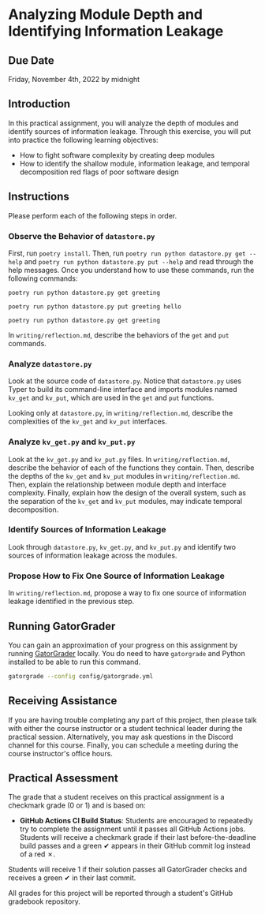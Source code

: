 # Analyzing Module Depth and Identifying Information Leakage

## Due Date

Friday, November 4th, 2022 by midnight

## Introduction

In this practical assignment, you will analyze the depth of modules and identify sources of information leakage. Through this exercise, you will put into practice the following learning objectives:

- How to fight software complexity by creating deep modules
- How to identify the shallow module, information leakage, and temporal decomposition red flags of poor software design

## Instructions

Please perform each of the following steps in order.

### Observe the Behavior of `datastore.py`

First, run `poetry install`. Then, run `poetry run python datastore.py get --help` and `poetry run python datastore.py put --help` and read through the help messages. Once you understand how to use these commands, run the following commands:

```console
poetry run python datastore.py get greeting
```

```console
poetry run python datastore.py put greeting hello
```

```console
poetry run python datastore.py get greeting
```

In `writing/reflection.md`, describe the behaviors of the `get` and `put` commands.

### Analyze `datastore.py`

Look at the source code of `datastore.py`. Notice that `datastore.py` uses Typer to build its command-line interface and imports modules named `kv_get` and `kv_put`, which are used in the `get` and `put` functions.

Looking only at `datastore.py`, in `writing/reflection.md`, describe the complexities of the `kv_get` and `kv_put` interfaces.

### Analyze `kv_get.py` and `kv_put.py`

Look at the `kv_get.py` and `kv_put.py` files. In `writing/reflection.md`, describe the behavior of each of the functions they contain. Then, describe the depths of the `kv_get` and `kv_put` modules in `writing/reflection.md`. Then, explain the relationship between module depth and interface complexity. Finally, explain how the design of the overall system, such as the separation of the `kv_get` and `kv_put` modules, may indicate temporal decomposition.

### Identify Sources of Information Leakage

Look through `datastore.py`, `kv_get.py`, and `kv_put.py` and identify two sources of information leakage across the modules.

### Propose How to Fix One Source of Information Leakage

In `writing/reflection.md`, propose a way to fix one source of information leakage identified in the previous step.

## Running GatorGrader

You can gain an approximation of your progress on this assignment by running [GatorGrader](https://github.com/GatorEducator/gatorgrader) locally. You do need to have `gatorgrade` and Python installed to be able to run this command.

```bash
gatorgrade --config config/gatorgrade.yml
```

## Receiving Assistance

If you are having trouble completing any part of this project, then please talk with either the course instructor or a student technical leader during the practical session. Alternatively, you may ask questions in the Discord channel for this course. Finally, you can schedule a meeting during the course instructor's office hours.

## Practical Assessment

The grade that a student receives on this practical assignment is a checkmark grade (0 or 1) and is based on:

- **GitHub Actions CI Build Status**: Students are encouraged to repeatedly try to complete the assignment until it passes all GitHub Actions jobs. Students will receive a checkmark grade if their last before-the-deadline build passes and a green ✔ appears in their GitHub commit log instead of a red ✗.

Students will receive 1 if their solution passes all GatorGrader checks and receives a green ✔ in their last commit.

All grades for this project will be reported through a student's GitHub gradebook repository.
